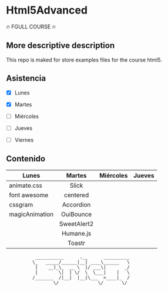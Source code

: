 
# Html5Advanced      
       
:fire: FGULL COURSE :fire:



## More descriptive description
  
  This repo is maked for store examples files for the course html5.
  
  
  
  
 ## Asistencia



- [x] Lunes
- [x] Martes
- [ ] Miércoles
- [ ] Jueves
- [ ] Viernes




## Contenido


| Lunes        | Martes           | Miércoles  | Jueves          |
| -------------|:-------------:   | -----:     | --------:       |
| animate.css  | Slick            |            |                 |
| font awesome | centered         |            |                 |
| cssgram      | Accordion        |            |                 |
| magicAnimation | OuiBounce      |            |                 |
|              | SweetAlert2      |            |                 |
|              | Humane.js        |            |                 |
|              | Toastr           |            |                 |








               ___________      .__      __________ 
              \_   _____/______|__| ____\______   \
               |    __)_\_  __ \  |/ ___\|       _/
               |        \|  | \/  \  \___|    |   \
              /_______  /|__|  |__|\___  >____|_  /
                      \/               \/       \/ 
